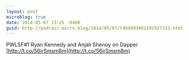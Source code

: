 ```yaml
---
layout: post
microblog: true
date: 2014-05-07 13:25 -0400
guid: http://padraic.micro.blog/2014/05/07/t464093681192927233.html
---
```

PWLSF#1 Ryan Kennedy and Anjali Shenoy on Dapper [http://t.co/56irSmsm8m](http://t.co/56irSmsm8m)
